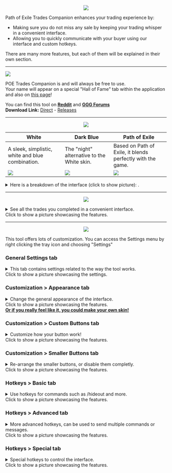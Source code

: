 <p align="center">
  <img src="https://i.imgur.com/LwOlW7C.png">
</p>
    
Path of Exile Trades Companion enhances your trading experience by:      
- Making sure you do not miss any sale by keeping your trading whisper in a convenient interface.      
- Allowing you to quickly communicate with your buyer using our interface and custom hotkeys.      
    
There are many more features, but each of them will be explained in their own section.  

***
  
<a href="https://www.paypal.com/cgi-bin/webscr?cmd=_s-xclick&hosted_button_id=BSWU76BLQBMCU"><img src="https://raw.githubusercontent.com/lemasato/POE-Trades-Companion/dev/Resources/Others/Banner_Paypal.png"></a>
    
POE Trades Companion is and will always be free to use.  
Your name will appear on a special "Hall of Fame" tab within the application and also on [this page](https://github.com/lemasato/POE-Trades-Companion/wiki/Support)!  

You can find this tool on **[Reddit](https://www.reddit.com/r/pathofexile/comments/57oo3h)** and **[GGG Forums](https://www.pathofexile.com/forum/view-thread/1755148)**      
**Download Link:** [Direct](https://raw.githubusercontent.com/lemasato/POE-Trades-Companion/master/POE%20Trades%20Companion.exe) - [Releases](https://github.com/lemasato/POE-Trades-Companion/releases/latest)    

***

<p align="center">
  <img src="https://i.imgur.com/tFUsMJJ.png">
</p>

|White|Dark Blue|Path of Exile|  
|---|---|---|  
|A sleek, simplistic, white and blue combination.|The "night" alternative to the White skin.|Based on Path of Exile, it blends perfectly with the game.|
|![](https://i.imgur.com/YPRpg3V.png)|![](https://i.imgur.com/zW4xwvZ.png)|![](https://i.imgur.com/Or3Iq4s.png)
<details>
  <summary>Here is a breakdown of the interface (click to show picture):
.</summary>
 <img src="https://i.imgur.com/IyEG4Z9.png">
</details>

***

<p align="center">
  <img src="https://i.imgur.com/SAH2vCS.png">
</p>    
<details>
  <summary>See all the trades you completed in a convenient interface.
<br>Click to show a picture showcasing the features.</summary>
 <img src="https://i.imgur.com/2cvqo0g.png">
</details>      

***
<p align="center">
  <img src="https://i.imgur.com/BQpRAA4.png">
</p>    
This tool offers lots of customization.    
You can access the Settings menu by right clicking the tray icon and choosing "Settings"    
    
### General Settings tab    
    
<details>
  <summary>This tab contains settings related to the way the tool works.
<br>Click to show a picture showcasing the settings.</summary>
 <img src="https://i.imgur.com/qs6E1eb.png">
</details>    

### Customization > Appearance tab    
    
<details>
  <summary>Change the general appearance of the interface.
<br>Click to show a picture showcasing the features.</summary>
 <img src="https://i.imgur.com/iDkcgWt.png">
</details>     
<b><a href="https://github.com/lemasato/POE-Trades-Companion/wiki/Creating-Your-Skin">Or if you really feel like it, you could make your own skin!</a></b>
    
### Customization > Custom Buttons tab    
    
<details>
  <summary>Customize how your button work!
<br>Click to show a picture showcasing the features.</summary>
 <img src="https://i.imgur.com/dQ68Eq1.png">
</details>    
    
### Customization > Smaller Buttons tab    

<details>
  <summary>Re-arrange the smaller buttons, or disable them completly.
<br>Click to show a picture showcasing the features.</summary>
 <img src="https://i.imgur.com/BBPLXPx.png">
</details>    
    
### Hotkeys > Basic tab    
    
<details>
  <summary>Use hotkeys for commands such as /hideout and more.
<br>Click to show a picture showcasing the features.</summary>
 <img src="https://i.imgur.com/DZ2vqCe.png">
</details>    
    
### Hotkeys > Advanced tab    
    
<details>
  <summary>More advanced hotkeys, can be used to send multiple commands or messages.
<br>Click to show a picture showcasing the features.</summary>
 <img src="https://i.imgur.com/Z8p0t10.png">
</details>    
    
### Hotkeys > Special tab    
    
<details>
  <summary>Special hotkeys to control the interface.
<br>Click to show a picture showcasing the features.</summary>
 <img src="https://i.imgur.com/dtgKrHS.png">
</details>        
